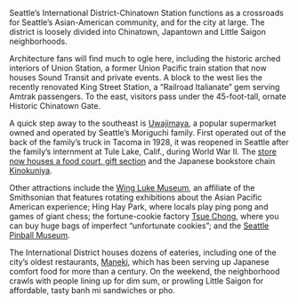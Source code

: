 <span class="dropcap">S</span>eattle’s International District-Chinatown Station functions as a crossroads for Seattle’s Asian-American community, and for the city at large. The district is loosely divided into Chinatown, Japantown and Little Saigon neighborhoods.
 
Architecture fans will find much to ogle here, including the historic arched interiors of Union Station, a former Union Pacific train station that now houses Sound Transit and private events. A block to the west lies the recently renovated King Street Station, a “Railroad Italianate” gem serving Amtrak passengers. To the east, visitors pass under the 45-foot-tall, ornate Historic Chinatown Gate.
 
A quick step away to the southeast is [Uwajimaya](http://www.uwajimaya.com/), a popular supermarket owned and operated by Seattle’s Moriguchi family. First operated out of the back of the family’s truck in Tacoma in 1928, it was reopened in Seattle after the family’s internment at Tule Lake, Calif., during World War II. The [store now houses a food court, gift section](http://www.seattletimes.com/life/lifestyle/uwajimaya-a-link-to-tastes-of-home-for-asian-immigrants/) and the Japanese bookstore chain [Kinokuniya](http://www.kinokuniya.com/us/).

Other attractions include the [Wing Luke Museum](http://www.wingluke.org/), an affiliate of the Smithsonian that features rotating exhibitions about the Asian Pacific American experience; Hing Hay Park, where locals play ping pong and games of giant chess; the fortune-cookie factory [Tsue Chong](http://www.seattletimes.com/pacific-nw-magazine/one-family-has-been-making-noodles-at-tsue-chong-for-nearly-100-years/), where you can buy huge bags of imperfect “unfortunate cookies”; and the [Seattle Pinball Museum](http://www.seattletimes.com/life/travel/pinball-wizards-seattle-museum-part-of-revival/). 
 
The International District houses dozens of eateries, including one of the city’s oldest restaurants, [Maneki](http://www.manekirestaurant.com/), which has been serving up Japanese comfort food for more than a century. On the weekend, the neighborhood crawls with people lining up for dim sum, or prowling Little Saigon for affordable, tasty banh mi sandwiches or pho. 